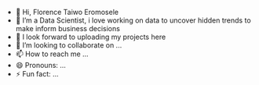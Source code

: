 - 👋 Hi, Florence Taiwo Eromosele
- 👀 I’m a Data Scientist, i love working on data to uncover hidden trends to make inform business decisions
- 🌱 I look forward to uploading my projects here
- 💞️ I’m looking to collaborate on ...
- 📫 How to reach me ...
- 😄 Pronouns: ...
- ⚡ Fun fact: ...

<!---
floreminex/floreminex is a ✨ special ✨ repository because its `README.md` (this file) appears on your GitHub profile.
You can click the Preview link to take a look at your changes.
--->
